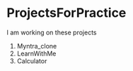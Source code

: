 # ProjectsForPractice

I am working on these projects 
1. Myntra_clone
2. LearnWithMe
3. Calculator

